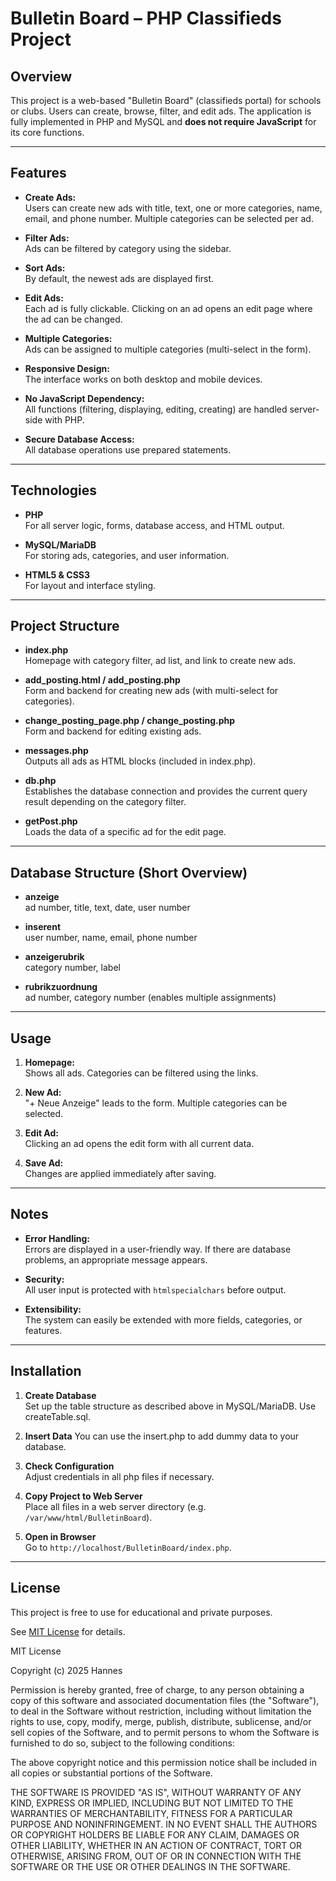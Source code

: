 # Bulletin Board – PHP Classifieds Project

## Overview

This project is a web-based "Bulletin Board" (classifieds portal) for schools or clubs. Users can create, browse, filter, and edit ads. The application is fully implemented in PHP and MySQL and **does not require JavaScript** for its core functions.

---

## Features

- **Create Ads:**  
  Users can create new ads with title, text, one or more categories, name, email, and phone number. Multiple categories can be selected per ad.

- **Filter Ads:**  
  Ads can be filtered by category using the sidebar.

- **Sort Ads:**  
  By default, the newest ads are displayed first.

- **Edit Ads:**  
  Each ad is fully clickable. Clicking on an ad opens an edit page where the ad can be changed.

- **Multiple Categories:**  
  Ads can be assigned to multiple categories (multi-select in the form).

- **Responsive Design:**  
  The interface works on both desktop and mobile devices.

- **No JavaScript Dependency:**  
  All functions (filtering, displaying, editing, creating) are handled server-side with PHP.

- **Secure Database Access:**  
  All database operations use prepared statements.

---

## Technologies

- **PHP**  
  For all server logic, forms, database access, and HTML output.

- **MySQL/MariaDB**  
  For storing ads, categories, and user information.

- **HTML5 & CSS3**  
  For layout and interface styling.

---

## Project Structure

- **index.php**  
  Homepage with category filter, ad list, and link to create new ads.

- **add_posting.html / add_posting.php**  
  Form and backend for creating new ads (with multi-select for categories).

- **change_posting_page.php / change_posting.php**  
  Form and backend for editing existing ads.

- **messages.php**  
  Outputs all ads as HTML blocks (included in index.php).

- **db.php**  
  Establishes the database connection and provides the current query result depending on the category filter.

- **getPost.php**  
  Loads the data of a specific ad for the edit page.

---

## Database Structure (Short Overview)

- **anzeige**  
  ad number, title, text, date, user number

- **inserent**  
  user number, name, email, phone number

- **anzeigerubrik**  
  category number, label

- **rubrikzuordnung**  
  ad number, category number (enables multiple assignments)

---

## Usage

1. **Homepage:**  
   Shows all ads. Categories can be filtered using the links.

2. **New Ad:**  
   "+ Neue Anzeige" leads to the form. Multiple categories can be selected.

3. **Edit Ad:**  
   Clicking an ad opens the edit form with all current data.

4. **Save Ad:**  
   Changes are applied immediately after saving.

---

## Notes

- **Error Handling:**  
  Errors are displayed in a user-friendly way. If there are database problems, an appropriate message appears.

- **Security:**  
  All user input is protected with `htmlspecialchars` before output.

- **Extensibility:**  
  The system can easily be extended with more fields, categories, or features.

---

## Installation

1. **Create Database**  
   Set up the table structure as described above in MySQL/MariaDB. Use createTable.sql.

2. **Insert Data**
   You can use the insert.php to add dummy data to your database.

3. **Check Configuration**  
   Adjust credentials in all php files if necessary.

4. **Copy Project to Web Server**  
   Place all files in a web server directory (e.g. `/var/www/html/BulletinBoard`).

5. **Open in Browser**  
   Go to `http://localhost/BulletinBoard/index.php`.

---

## License

This project is free to use for educational and private purposes.

See [MIT License](LICENSE) for details.

MIT License

Copyright (c) 2025 Hannes

Permission is hereby granted, free of charge, to any person obtaining a copy
of this software and associated documentation files (the "Software"), to deal
in the Software without restriction, including without limitation the rights
to use, copy, modify, merge, publish, distribute, sublicense, and/or sell
copies of the Software, and to permit persons to whom the Software is
furnished to do so, subject to the following conditions:

The above copyright notice and this permission notice shall be included in all
copies or substantial portions of the Software.

THE SOFTWARE IS PROVIDED "AS IS", WITHOUT WARRANTY OF ANY KIND, EXPRESS OR
IMPLIED, INCLUDING BUT NOT LIMITED TO THE WARRANTIES OF MERCHANTABILITY,
FITNESS FOR A PARTICULAR PURPOSE AND NONINFRINGEMENT. IN NO EVENT SHALL THE
AUTHORS OR COPYRIGHT HOLDERS BE LIABLE FOR ANY CLAIM, DAMAGES OR OTHER
LIABILITY, WHETHER IN AN ACTION OF CONTRACT, TORT OR OTHERWISE, ARISING FROM,
OUT OF OR IN CONNECTION WITH THE SOFTWARE OR THE USE OR OTHER DEALINGS IN THE
SOFTWARE.
